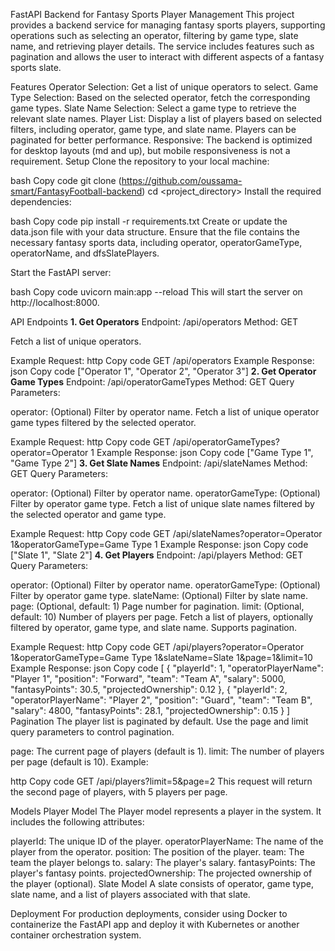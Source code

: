 FastAPI Backend for Fantasy Sports Player Management
This project provides a backend service for managing fantasy sports players, supporting operations such as selecting an operator, filtering by game type, slate name, and retrieving player details. The service includes features such as pagination and allows the user to interact with different aspects of a fantasy sports slate.

Features
Operator Selection: Get a list of unique operators to select.
Game Type Selection: Based on the selected operator, fetch the corresponding game types.
Slate Name Selection: Select a game type to retrieve the relevant slate names.
Player List: Display a list of players based on selected filters, including operator, game type, and slate name. Players can be paginated for better performance.
Responsive: The backend is optimized for desktop layouts (md and up), but mobile responsiveness is not a requirement.
Setup
Clone the repository to your local machine:

bash
Copy code
git clone (https://github.com/oussama-smart/FantasyFootball-backend)
cd <project_directory>
Install the required dependencies:

bash
Copy code
pip install -r requirements.txt
Create or update the data.json file with your data structure. Ensure that the file contains the necessary fantasy sports data, including operator, operatorGameType, operatorName, and dfsSlatePlayers.

Start the FastAPI server:

bash
Copy code
uvicorn main:app --reload
This will start the server on http://localhost:8000.

API Endpoints
<b>1. Get Operators</b>
Endpoint: /api/operators
Method: GET

Fetch a list of unique operators.

Example Request:
http
Copy code
GET /api/operators
Example Response:
json
Copy code
["Operator 1", "Operator 2", "Operator 3"]
<b>2. Get Operator Game Types</b>
Endpoint: /api/operatorGameTypes
Method: GET
Query Parameters:

operator: (Optional) Filter by operator name.
Fetch a list of unique operator game types filtered by the selected operator.

Example Request:
http
Copy code
GET /api/operatorGameTypes?operator=Operator 1
Example Response:
json
Copy code
["Game Type 1", "Game Type 2"]
<b>3. Get Slate Names</b>
Endpoint: /api/slateNames
Method: GET
Query Parameters:

operator: (Optional) Filter by operator name.
operatorGameType: (Optional) Filter by operator game type.
Fetch a list of unique slate names filtered by the selected operator and game type.

Example Request:
http
Copy code
GET /api/slateNames?operator=Operator 1&operatorGameType=Game Type 1
Example Response:
json
Copy code
["Slate 1", "Slate 2"]
<b>4. Get Players</b>
Endpoint: /api/players
Method: GET
Query Parameters:

operator: (Optional) Filter by operator name.
operatorGameType: (Optional) Filter by operator game type.
slateName: (Optional) Filter by slate name.
page: (Optional, default: 1) Page number for pagination.
limit: (Optional, default: 10) Number of players per page.
Fetch a list of players, optionally filtered by operator, game type, and slate name. Supports pagination.

Example Request:
http
Copy code
GET /api/players?operator=Operator 1&operatorGameType=Game Type 1&slateName=Slate 1&page=1&limit=10
Example Response:
json
Copy code
[
  {
    "playerId": 1,
    "operatorPlayerName": "Player 1",
    "position": "Forward",
    "team": "Team A",
    "salary": 5000,
    "fantasyPoints": 30.5,
    "projectedOwnership": 0.12
  },
  {
    "playerId": 2,
    "operatorPlayerName": "Player 2",
    "position": "Guard",
    "team": "Team B",
    "salary": 4800,
    "fantasyPoints": 28.1,
    "projectedOwnership": 0.15
  }
]
Pagination
The player list is paginated by default. Use the page and limit query parameters to control pagination.

page: The current page of players (default is 1).
limit: The number of players per page (default is 10).
Example:

http
Copy code
GET /api/players?limit=5&page=2
This request will return the second page of players, with 5 players per page.

Models
Player Model
The Player model represents a player in the system. It includes the following attributes:

playerId: The unique ID of the player.
operatorPlayerName: The name of the player from the operator.
position: The position of the player.
team: The team the player belongs to.
salary: The player's salary.
fantasyPoints: The player's fantasy points.
projectedOwnership: The projected ownership of the player (optional).
Slate Model
A slate consists of operator, game type, slate name, and a list of players associated with that slate.

Deployment
For production deployments, consider using Docker to containerize the FastAPI app and deploy it with Kubernetes or another container orchestration system.